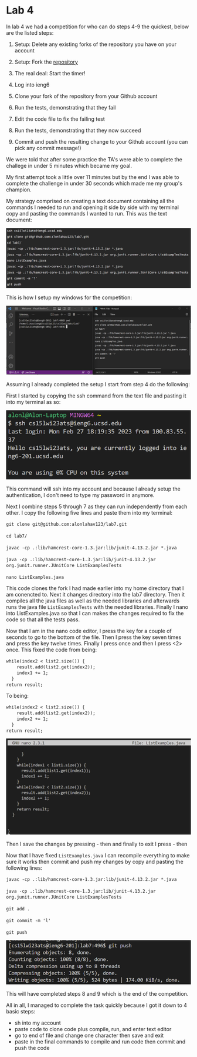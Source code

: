 # Lab 4

In lab 4 we had a competition for who can do steps 4-9 the quickest, below are the listed steps:

1) Setup: Delete any existing forks of the repository you have on your account

2) Setup: Fork the [repository](https://github.com/ucsd-cse15l-w23/lab7)

3) The real deal: Start the timer!

4) Log into ieng6

5) Clone your fork of the repository from your Github account

6) Run the tests, demonstrating that they fail

7) Edit the code file to fix the failing test

8) Run the tests, demonstrating that they now succeed

9) Commit and push the resulting change to your Github account (you can pick any commit message!)

We were told that after some practice the TA's were able to complete the challege in under 5 minutes which became my goal. 

My first attempt took a little over 11 minutes but by the end I was able to complete the challenge in under 30 seconds which made me my group's champion.

My strategy comprised on creating a text document containing all the commands I needed to run and opening it side by side with my terminal copy and pasting the commands I wanted to run. This was the text document:

![textDocumentOfCommands](lab4-file-of-all-commands.png)

This is how I setup my windows for the competition:

![windowSetup](lab4-window-setup.png)

Assuming I already completed the setup I start from step 4 do the following:

First I started by copying the ssh command from the text file and pasting it into my terminal as so:

![sshcommand](lab4-ssh-command.png)

This command will ssh into my account and because I already setup the authentication, I don't need to type my password in anymore.

Next I combine steps 5 through 7 as they can run independently from each other. I copy the following five lines and paste them into my terminal: 

```
git clone git@github.com:alonlahav123/lab7.git

cd lab7/

javac -cp .:lib/hamcrest-core-1.3.jar:lib/junit-4.13.2.jar *.java

java -cp .:lib/hamcrest-core-1.3.jar:lib/junit-4.13.2.jar org.junit.runner.JUnitCore ListExamplesTests

nano ListExamples.java 
```

This code clones the fork I had made earlier into my home directory that I am conencted to. Next it changes directory into the lab7 directory. Then it compiles all the java files as well as the needed libraries and afterwards runs the java file `ListExamplesTests` with the needed libraries. Finally I nano into ListExamples.java so that I can makes the changes required to fix the code so that all the tests pass.

Now that I am in the nano code editor, I press the <down arrow> key for a couple of seconds to go to the bottom of the file. Then I press the <up arrow> key seven times and press the <right arrow> key twelve times. Finally I press <backspace> once and then I press <2> once. This fixed the code from being:

```
while(index2 < list2.size()) {
    result.add(list2.get(index2));
    index1 += 1;
  }
return result;
```
To being: 
```
while(index2 < list2.size()) {
    result.add(list2.get(index2));
    index2 += 1;
  }
return result;
``` 
![nanoImage](lab4-nano.png)

Then I save the changes by pressing <Ctrl>-<O> then <enter> and finally to exit I press <Ctrl>-<X> then <enter>
   
Now that I have fixed `ListExamples.java` I can recompile everything to make sure it works then commit and push my changes by copy and pasting the following lines:
    
```
javac -cp .:lib/hamcrest-core-1.3.jar:lib/junit-4.13.2.jar *.java

java -cp .:lib/hamcrest-core-1.3.jar:lib/junit-4.13.2.jar org.junit.runner.JUnitCore ListExamplesTests

git add .

git commit -m 'l'

git push
```

![push](lab4-push.png)

This will have completed steps 8 and 9 which is the end of the competition.
    
All in all, I managed to complete the task quickly because I got it down to 4 basic steps:
 - sh into my account
 - paste code to clone code plus compile, run, and enter text editor
 - go to end of file and change one character then save and exit
 - paste in the final commands to compile and run code then commit and push the code

